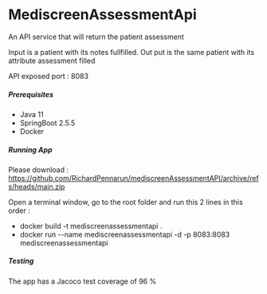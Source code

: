 # MediscreenAssessmentApi

An API service that will return the patient assessment
 
Input is a patient with its notes fullfilled.
Out put is the same patient with its attribute assessment filled

API exposed port : 8083


##### Prerequisites
- Java 11
- SpringBoot 2.5.5
- Docker


##### Running App
Please download : 
https://github.com/RichardPennarun/mediscreenAssessmentAPI/archive/refs/heads/main.zip

Open a terminal window, go to the root folder and run this 2 lines in this order :
- docker build -t mediscreenassessmentapi .
- docker run --name mediscreenassessmentapi -d -p 8083:8083 mediscreenassessmentapi


##### Testing
The app has a Jacoco test coverage of 96 %

